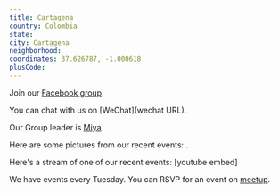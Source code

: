 ```yaml
---
title: Cartagena
country: Colombia
state: 
city: Cartagena
neighborhood: 
coordinates: 37.626787, -1.000618
plusCode:
---
```

Join our [Facebook group](https://www.facebook.com/groups/free.code.camp.cartagena).

You can chat with us on [WeChat](wechat URL).

Our Group leader is [Miya](freecodecamp.org/miya)

Here are some pictures from our recent events:
![]().

Here's a stream of one of our recent events:
[youtube embed]

We have events every Tuesday. You can RSVP for an event on [meetup](meetupurl).
